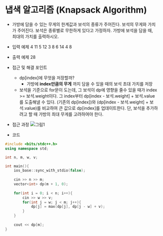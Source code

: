 # 냅색 알고리즘 (Knapsack Algorithm)
* 가방에 담을 수 있는 무게의 한계값과 보석의 종류가 주어진다.
  보석의 무게와 가치가 주어진다.
  보석은 종류별로 무한하게 있다고 가정하자.
  가방에 보석을 담을 때, 최대의 가치를 출력하시오.
* 입력 예제
  4 11
  5 12 
  3 8
  6 14
  4 8
* 출력 예제
  28

* 접근 및 해결 포인트
  * dp[index]에 무엇을 저장할까?
    * 가방에 __index만큼의 무게__ 까지 담을 수 있을 때의 보석 초대 가치를 저장
  * 보석을 기준으로 for문이 도는데, 그 보석이 dp에 영향을 줄수 있을 때가 index >= 보석.weight이다.
    그 index부터 dp[index - 보석.weight] + 보석.value를 도출해낼 수 있다. (기존의 dp[index])와 (dp[index - 보석.weight] + 보석.value)를 비교하여 큰 값으로 dp[index]를 업데이트한다.
    단, 보석을 추가하려고 할 때 가방의 최대 무게를 고려하여야 한다.
* 접근 과정
	![그림1](https://user-images.githubusercontent.com/52440668/88272849-4e01c400-cd14-11ea-95b9-075a3e3d8d54.png)

* 코드
```cpp
#include <bits/stdc++.h>
using namespace std;

int n, m, w, v;

int main(){
	ios_base::sync_with_stdio(false);
	
	cin >> n >> m;
	vector<int> dp(m + 1, 0);
	
	for(int i = 0; i < n; i++){
		cin >> w >> v;
		for(int j = w; j < m; j++){
			dp[j] = max(dp[j], dp[j - w] + v);
		}
	}
	
	cout << dp[m];
}
```
